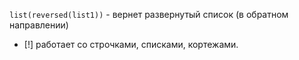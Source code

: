
`list(reversed(list1))` - вернет развернутый список (в обратном направлении)
- [!] работает со строчками, списками, кортежами.